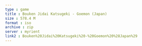 ```yaml
---
type : game
title : Bouken Jidai Katsugeki - Goemon (Japan)
size : 578.4 M
format : iso
archive : zip
server : myrient
link2 : Bouken%20Jidai%20Katsugeki%20-%20Goemon%20%28Japan%29
---
```

